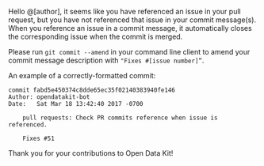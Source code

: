 Hello @[author], it seems like you have referenced an issue in your pull request, but you have not referenced that issue in your commit message(s). When you reference an issue in a commit message, it automatically closes the corresponding issue when the commit is merged.

Please run `git commit --amend` in your command line client to amend your commit message description with `"Fixes #[issue number]”`.

An example of a correctly-formatted commit:
```
commit fabd5e450374c8dde65ec35f02140383940fe146
Author: opendatakit-bot
Date:   Sat Mar 18 13:42:40 2017 -0700

    pull requests: Check PR commits reference when issue is referenced.

    Fixes #51
```

Thank you for your contributions to Open Data Kit!
